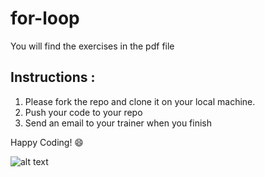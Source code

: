 # for-loop
You will find the exercises in the pdf file 
## Instructions :
1. Please fork the repo and clone it on your local machine.
2. Push your code to your repo 
3. Send an email to your trainer when you finish 

Happy Coding! 😄 

![alt text](https://i.pinimg.com/originals/dd/ce/cd/ddcecdd4c7d29dc82920d1f98c120933.gif)
